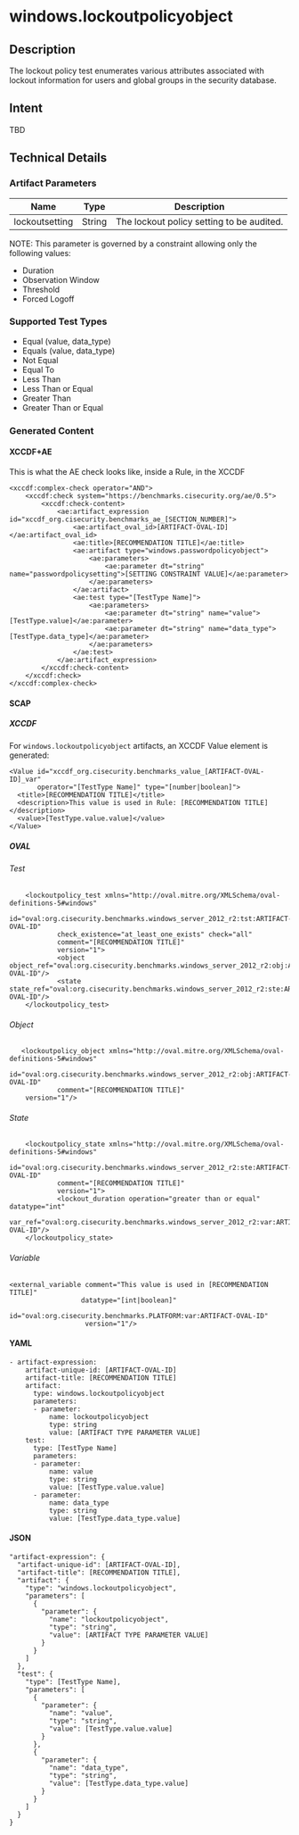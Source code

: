 # windows.lockoutpolicyobject

## Description
The lockout policy test enumerates various attributes associated with lockout information for users and global groups in the security database. 

## Intent
TBD

## Technical Details
### Artifact Parameters
| Name                  |Type    | Description |
| ----------------------|--------| ----------- |
| lockoutsetting | String | The lockout policy setting to be audited.|

NOTE: This parameter is governed by a constraint allowing only the following values:
- Duration
- Observation Window
- Threshold
- Forced Logoff

### Supported Test Types
- Equal (value, data_type)
- Equals (value, data_type)
- Not Equal
- Equal To
- Less Than
- Less Than or Equal
- Greater Than
- Greater Than or Equal

### Generated Content
#### XCCDF+AE
This is what the AE check looks like, inside a Rule, in the XCCDF

```
<xccdf:complex-check operator="AND">
	<xccdf:check system="https://benchmarks.cisecurity.org/ae/0.5">
		<xccdf:check-content>
			<ae:artifact_expression id="xccdf_org.cisecurity.benchmarks_ae_[SECTION_NUMBER]">
				<ae:artifact_oval_id>[ARTIFACT-OVAL-ID]</ae:artifact_oval_id>
				<ae:title>[RECOMMENDATION TITLE]</ae:title>
				<ae:artifact type="windows.passwordpolicyobject">
					<ae:parameters>
						<ae:parameter dt="string" name="passwordpolicysetting">[SETTING CONSTRAINT VALUE]</ae:parameter>
					</ae:parameters>
				</ae:artifact>
				<ae:test type="[TestType Name]">
					<ae:parameters>
						<ae:parameter dt="string" name="value">[TestType.value]</ae:parameter>
						<ae:parameter dt="string" name="data_type">[TestType.data_type]</ae:parameter>
					</ae:parameters>
				</ae:test>
			</ae:artifact_expression>
		</xccdf:check-content>
	</xccdf:check>
</xccdf:complex-check>
```

#### SCAP
##### XCCDF
For `windows.lockoutpolicyobject` artifacts, an XCCDF Value element is generated:

```
<Value id="xccdf_org.cisecurity.benchmarks_value_[ARTIFACT-OVAL-ID]_var" 
       operator="[TestType Name]" type="[number|boolean]">
  <title>[RECOMMENDATION TITLE]</title>
  <description>This value is used in Rule: [RECOMMENDATION TITLE]</description>
  <value>[TestType.value.value]</value>
</Value>
```

##### OVAL
###### Test

```
    <lockoutpolicy_test xmlns="http://oval.mitre.org/XMLSchema/oval-definitions-5#windows"
            id="oval:org.cisecurity.benchmarks.windows_server_2012_r2:tst:ARTIFACT-OVAL-ID"
            check_existence="at_least_one_exists" check="all"
            comment="[RECOMMENDATION TITLE]"
            version="1">
            <object object_ref="oval:org.cisecurity.benchmarks.windows_server_2012_r2:obj:ARTIFACT-OVAL-ID"/>
            <state state_ref="oval:org.cisecurity.benchmarks.windows_server_2012_r2:ste:ARTIFACT-OVAL-ID"/>
    </lockoutpolicy_test>
```

###### Object

```
   <lockoutpolicy_object xmlns="http://oval.mitre.org/XMLSchema/oval-definitions-5#windows"
            id="oval:org.cisecurity.benchmarks.windows_server_2012_r2:obj:ARTIFACT-OVAL-ID"
            comment="[RECOMMENDATION TITLE]"
    version="1"/>
```
###### State

```
    <lockoutpolicy_state xmlns="http://oval.mitre.org/XMLSchema/oval-definitions-5#windows"
            id="oval:org.cisecurity.benchmarks.windows_server_2012_r2:ste:ARTIFACT-OVAL-ID"
            comment="[RECOMMENDATION TITLE]"
            version="1">
            <lockout_duration operation="greater than or equal" datatype="int"
                var_ref="oval:org.cisecurity.benchmarks.windows_server_2012_r2:var:ARTIFACT-OVAL-ID"/>
    </lockoutpolicy_state>
```

###### Variable

```
<external_variable comment="This value is used in [RECOMMENDATION TITLE]" 
                  datatype="[int|boolean]" 
                        id="oval:org.cisecurity.benchmarks.PLATFORM:var:ARTIFACT-OVAL-ID" 
                   version="1"/>
```

#### YAML

```
- artifact-expression:
    artifact-unique-id: [ARTIFACT-OVAL-ID]
    artifact-title: [RECOMMENDATION TITLE]
    artifact:
      type: windows.lockoutpolicyobject
      parameters:
      - parameter: 
          name: lockoutpolicyobject
          type: string
          value: [ARTIFACT TYPE PARAMETER VALUE]
    test:
      type: [TestType Name]
      parameters:
      - parameter:
          name: value
          type: string
          value: [TestType.value.value]
      - parameter: 
          name: data_type
          type: string
          value: [TestType.data_type.value]
```

#### JSON

```
"artifact-expression": {
  "artifact-unique-id": [ARTIFACT-OVAL-ID],
  "artifact-title": [RECOMMENDATION TITLE],
  "artifact": {
    "type": "windows.lockoutpolicyobject",
    "parameters": [
      {
        "parameter": {
          "name": "lockoutpolicyobject",
          "type": "string",
          "value": [ARTIFACT TYPE PARAMETER VALUE]
        }
      }
    ]
  },
  "test": {
    "type": [TestType Name],
    "parameters": [
      {
        "parameter": {
          "name": "value",
          "type": "string",
          "value": [TestType.value.value]
        }
      },
      {
        "parameter": {
          "name": "data_type",
          "type": "string",
          "value": [TestType.data_type.value]
        }
      }
    ]
  }
}
``` 